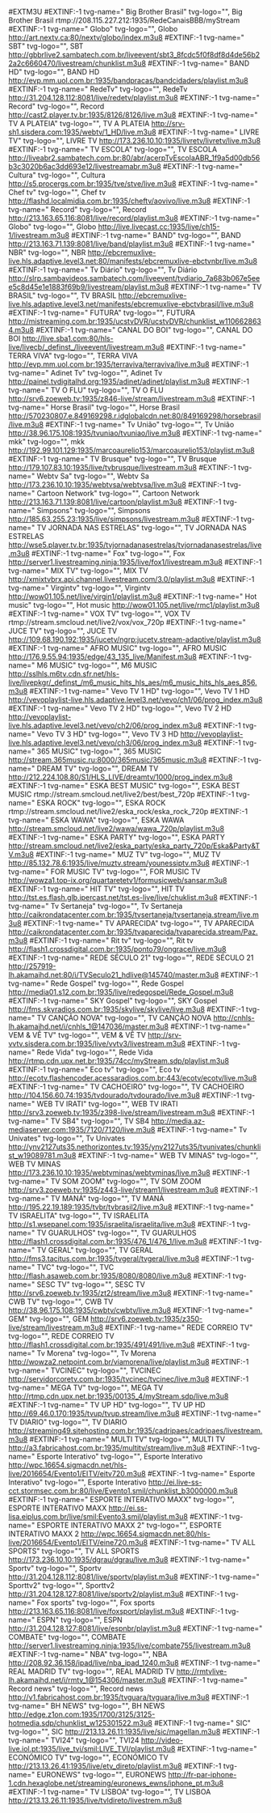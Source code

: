#EXTM3U
#EXTINF:-1 tvg-name=" Big Brother Brasil" tvg-logo="", Big Brother Brasil
rtmp://208.115.227.212:1935/RedeCanaisBBB/myStream
#EXTINF:-1 tvg-name=" Globo" tvg-logo="", Globo
http://art.nextv.ca:80/nextv/globo/index.m3u8
#EXTINF:-1 tvg-name=" SBT" tvg-logo="", SBT
http://gbbrlive2.sambatech.com.br/liveevent/sbt3_8fcdc5f0f8df8d4de56b22a2c6660470/livestream/chunklist.m3u8
#EXTINF:-1 tvg-name=" BAND HD" tvg-logo="", BAND HD
http://evp.mm.uol.com.br:1935/bandpracas/bandcidaders/playlist.m3u8
#EXTINF:-1 tvg-name=" RedeTv" tvg-logo="", RedeTv
http://31.204.128.112:8081/live/redetv/playlist.m3u8
#EXTINF:-1 tvg-name=" Record" tvg-logo="", Record
http://cast2.player.tv.br:1935/8126/8126/live.m3u8
#EXTINF:-1 tvg-name=" TV A PLATEIA" tvg-logo="", TV A PLATEIA
http://srv-sh1.sisdera.com:1935/webtv/1_HD/live.m3u8
#EXTINF:-1 tvg-name=" LIVRE TV" tvg-logo="", LIVRE TV
http://173.236.10.10:1935/livretv/livretv/live.m3u8
#EXTINF:-1 tvg-name="  TV ESCOLA" tvg-logo="",  TV ESCOLA
http://liveabr2.sambatech.com.br:80/abr/acerpTvEscolaABR_1f9a5d00db56b3c3020b6ac3dd693e12/livestreamabr.m3u8
#EXTINF:-1 tvg-name=" Cultura" tvg-logo="", Cultura
http://s5.procergs.com.br:1935/tve/stve/live.m3u8
#EXTINF:-1 tvg-name=" Chef tv" tvg-logo="", Chef tv
http://flashd.localmidia.com.br:1935/cheftv/aovivo/live.m3u8
#EXTINF:-1 tvg-name=" Record" tvg-logo="", Record
http://213.163.65.116:8081/live/record/playlist.m3u8
#EXTINF:-1 tvg-name=" Globo" tvg-logo="", Globo
http://live.livecast.cc:1935/live/ch15-1/livestream.m3u8
#EXTINF:-1 tvg-name=" BAND" tvg-logo="", BAND
http://213.163.71.139:8081/live/band/playlist.m3u8
#EXTINF:-1 tvg-name=" NBR" tvg-logo="", NBR
http://ebcremuxlive-live.hls.adaptive.level3.net:80/manifests/ebcremuxlive-ebctvnbr/live.m3u8
#EXTINF:-1 tvg-name=" Tv Diário" tvg-logo="", Tv Diário
http://slrp.sambavideos.sambatech.com/liveevent/tvdiario_7a683b067e5eee5c8d45e1e1883f69b9/livestream/playlist.m3u8
#EXTINF:-1 tvg-name=" TV BRASIL" tvg-logo="", TV BRASIL
http://ebcremuxlive-live.hls.adaptive.level3.net/manifests/ebcremuxlive-ebctvbrasil/live.m3u8
#EXTINF:-1 tvg-name=" FUTURA" tvg-logo="", FUTURA
http://mistreaming.com.br:1935/ucstvDVR/ucstvDVR/chunklist_w1106628634.m3u8
#EXTINF:-1 tvg-name=" CANAL DO BOI" tvg-logo="", CANAL DO BOI
http://live.sba1.com:80/hls-live/livecb/_definst_/liveevent/livestream.m3u8
#EXTINF:-1 tvg-name=" TERRA VIVA" tvg-logo="", TERRA VIVA
http://evp.mm.uol.com.br:1935/terraviva/terraviva/live.m3u8
#EXTINF:-1 tvg-name=" Adinet Tv" tvg-logo="", Adinet Tv
http://painel.tvdigitalhd.org:1935/adinet/adinet/playlist.m3u8
#EXTINF:-1 tvg-name=" TV O FLU" tvg-logo="", TV O FLU
http://srv6.zoeweb.tv:1935/z846-live/stream/livestream.m3u8
#EXTINF:-1 tvg-name=" Horse Brasil" tvg-logo="", Horse Brasil
http://570230807.e.849169298.r.idglobalcdn.net:80/849169298/horsebrasil/live.m3u8
#EXTINF:-1 tvg-name=" Tv União" tvg-logo="", Tv União
http://38.96.175.108:1935/tvuniao/tvuniao/live.m3u8
#EXTINF:-1 tvg-name=" mkk" tvg-logo="", mkk
http://192.99.101.129:1935/marcoaurelio153/marcoaurelio153/playlist.m3u8
#EXTINF:-1 tvg-name=" TV Brusque" tvg-logo="", TV Brusque
http://179.107.83.10:1935/live/tvbrusque/livestream.m3u8
#EXTINF:-1 tvg-name=" Webtv Sa" tvg-logo="", Webtv Sa
http://173.236.10.10:1935/webtvsa/webtvsa/live.m3u8
#EXTINF:-1 tvg-name=" Cartoon Network" tvg-logo="", Cartoon Network
http://213.163.71.139:8081/live/cartoon/playlist.m3u8
#EXTINF:-1 tvg-name=" Simpsons" tvg-logo="", Simpsons
http://185.63.255.23:1935/live/simpsons/livestream.m3u8
#EXTINF:-1 tvg-name=" TV JORNADA NAS ESTRELAS" tvg-logo="", TV JORNADA NAS ESTRELAS
http://wse5.player.tv.br:1935/tvjornadanasestrelas/tvjornadanasestrelas/live.m3u8
#EXTINF:-1 tvg-name=" Fox" tvg-logo="", Fox
http://server1.livestreaming.ninja:1935/live/fox1/livestream.m3u8
#EXTINF:-1 tvg-name=" MIX TV" tvg-logo="", MIX TV
http://xmixtvbrx.api.channel.livestream.com/3.0/playlist.m3u8
#EXTINF:-1 tvg-name=" Virgintv" tvg-logo="", Virgintv
http://wow01.105.net/live/virgin1/playlist.m3u8
#EXTINF:-1 tvg-name=" Hot music" tvg-logo="", Hot music
http://wow01.105.net/live/rmc1/playlist.m3u8
#EXTINF:-1 tvg-name=" VOX TV" tvg-logo="", VOX TV
rtmp://stream.smcloud.net/live2/vox/vox_720p
#EXTINF:-1 tvg-name=" JUCE TV" tvg-logo="", JUCE TV
http://109.68.190.192:1935/jucetv/ngrp:jucetv.stream-adaptive/playlist.m3u8
#EXTINF:-1 tvg-name=" AFRO MUSIC" tvg-logo="", AFRO MUSIC
http://176.9.55.94:1935/edge/43_135_live/Manifest.m3u8
#EXTINF:-1 tvg-name=" M6 MUSIC" tvg-logo="", M6 MUSIC
http://sslhls.m6tv.cdn.sfr.net/hls-live/livepkgr/_definst_/m6_music_hits_hls_aes/m6_music_hits_hls_aes_856.m3u8
#EXTINF:-1 tvg-name=" Vevo TV 1 HD" tvg-logo="", Vevo TV 1 HD
http://vevoplaylist-live.hls.adaptive.level3.net/vevo/ch1/06/prog_index.m3u8
#EXTINF:-1 tvg-name=" Vevo TV 2 HD" tvg-logo="", Vevo TV 2 HD
http://vevoplaylist-live.hls.adaptive.level3.net/vevo/ch2/06/prog_index.m3u8
#EXTINF:-1 tvg-name=" Vevo TV 3 HD" tvg-logo="", Vevo TV 3 HD
http://vevoplaylist-live.hls.adaptive.level3.net/vevo/ch3/06/prog_index.m3u8
#EXTINF:-1 tvg-name=" 365 MUSIC" tvg-logo="", 365 MUSIC
http://stream.365music.ru:8000/365music/365music.m3u8
#EXTINF:-1 tvg-name=" DREAM TV" tvg-logo="", DREAM TV
http://212.224.108.80/S1/HLS_LIVE/dreamtv/1000/prog_index.m3u8
#EXTINF:-1 tvg-name=" ESKA BEST MUSIC" tvg-logo="", ESKA BEST MUSIC
rtmp://stream.smcloud.net/live2/best/best_720p
#EXTINF:-1 tvg-name=" ESKA ROCK" tvg-logo="", ESKA ROCK
rtmp://stream.smcloud.net/live2/eska_rock/eska_rock_720p
#EXTINF:-1 tvg-name=" ESKA WAWA" tvg-logo="", ESKA WAWA
http://stream.smcloud.net/live2/wawa/wawa_720p/playlist.m3u8
#EXTINF:-1 tvg-name=" ESKA PARTY" tvg-logo="", ESKA PARTY
http://stream.smcloud.net/live2/eska_party/eska_party_720p/Eska&Party&TV.m3u8
#EXTINF:-1 tvg-name=" MUZ TV" tvg-logo="", MUZ TV
http://85.132.78.6:1935/live/muztv.stream/younessiptv.m3u8
#EXTINF:-1 tvg-name=" FOR MUSIC TV" tvg-logo="", FOR MUSIC TV
http://wowza1.top-ix.org/quartaretetv1/formusicweb/sansar.m3u8
#EXTINF:-1 tvg-name=" HIT TV" tvg-logo="", HIT TV
http://tst.es.flash.glb.ipercast.net/tst.es-live/live/chuklist.m3u8
#EXTINF:-1 tvg-name=" Tv Sertaneja" tvg-logo="", Tv Sertaneja
http://caikrondatacenter.com.br:1935/tvsertaneja/tvsertaneja.stream/live.m3u8
#EXTINF:-1 tvg-name=" TV APARECIDA" tvg-logo="", TV APARECIDA
http://caikrondatacenter.com.br:1935/tvaparecida/tvaparecida.stream/Paz.m3u8
#EXTINF:-1 tvg-name=" Rit tv" tvg-logo="", Rit tv
http://flash1.crossdigital.com.br:1935/ponto79/ongrace/live.m3u8
#EXTINF:-1 tvg-name=" REDE SÉCULO 21" tvg-logo="", REDE SÉCULO 21
http://257919-lh.akamaihd.net:80/i/TVSeculo21_hdlive@145740/master.m3u8
#EXTINF:-1 tvg-name=" Rede Gospel" tvg-logo="", Rede Gospel
http://media01.s12.com.br:1935/live/redegospel/Rede_Gospel.m3u8
#EXTINF:-1 tvg-name=" SKY Gospel" tvg-logo="", SKY Gospel
http://fms.skyradios.com.br:1935/skylive/skylive/live.m3u8
#EXTINF:-1 tvg-name="  TV CANÇÃO NOVA" tvg-logo="",  TV CANÇÃO NOVA
http://cnhls-lh.akamaihd.net/i/cnhls_1@147036/master.m3u8
#EXTINF:-1 tvg-name="  VEM & VÊ TV" tvg-logo="",  VEM & VÊ TV
http://srv-vvtv.sisdera.com.br:1935/live/vvtv3/livestream.m3u8
#EXTINF:-1 tvg-name="  Rede Vida" tvg-logo="",  Rede Vida
http://rtmp.cdn.upx.net.br:1935/74cc/myStream.sdp/playlist.m3u8
#EXTINF:-1 tvg-name=" Eco tv" tvg-logo="", Eco tv
http://ecotv.flashencoder.acessaradios.com.br:443/ecotv/ecotv/live.m3u8
#EXTINF:-1 tvg-name=" TV CACHOEIRO" tvg-logo="", TV CACHOEIRO
http://104.156.60.74:1935/tvdourado/tvdourado/live.m3u8
#EXTINF:-1 tvg-name="  WEB TV IRATI" tvg-logo="",  WEB TV IRATI
http://srv3.zoeweb.tv:1935/z398-live/stream/livestream.m3u8
#EXTINF:-1 tvg-name="  TV SB4" tvg-logo="",  TV SB4
http://media.az-mediaserver.com:1935/7120/7120/live.m3u8
#EXTINF:-1 tvg-name=" Tv Univates" tvg-logo="", Tv Univates
http://ynv2127uts35.nethorizontes.tv:1935/ynv2127uts35/tvunivates/chunklist_w19089781.m3u8
#EXTINF:-1 tvg-name="   WEB TV MINAS" tvg-logo="",   WEB TV MINAS
http://173.236.10.10:1935/webtvminas/webtvminas/live.m3u8
#EXTINF:-1 tvg-name=" TV SOM ZOOM" tvg-logo="", TV SOM ZOOM
http://srv3.zoeweb.tv:1935/z443-live/stream1/livestream.m3u8
#EXTINF:-1 tvg-name=" TV MANÁ" tvg-logo="", TV MANÁ
http://195.22.19.189:1935/tvbr/tvbrasil2/live.m3u8
#EXTINF:-1 tvg-name=" TV ISRAELITA" tvg-logo="", TV ISRAELITA
http://s1.wsepanel.com:1935/israelita/israelita/live.m3u8
#EXTINF:-1 tvg-name=" TV GUARULHOS" tvg-logo="", TV GUARULHOS
http://flash1.crossdigital.com.br:1935/476_1/476_1/live.m3u8
#EXTINF:-1 tvg-name="  TV GERAL" tvg-logo="",  TV GERAL
http://fms3.tacitus.com.br:1935/tvgeral/tvgeral/live.m3u8
#EXTINF:-1 tvg-name="   TVC" tvg-logo="",   TVC
http://flash.asaweb.com.br:1935/8080/8080/live.m3u8
#EXTINF:-1 tvg-name="   SESC TV" tvg-logo="",   SESC TV
http://srv6.zoeweb.tv:1935/zt2/stream/live.m3u8
#EXTINF:-1 tvg-name="   CWB TV" tvg-logo="",   CWB TV
http://38.96.175.108:1935/cwbtv/cwbtv/live.m3u8
#EXTINF:-1 tvg-name="   GEM" tvg-logo="",   GEM
http://srv6.zoeweb.tv:1935/z350-live/stream/livestream.m3u8
#EXTINF:-1 tvg-name=" REDE CORREIO TV" tvg-logo="", REDE CORREIO TV
http://flash1.crossdigital.com.br:1935/491/491/live.m3u8
#EXTINF:-1 tvg-name=" Tv Morena" tvg-logo="", Tv Morena
http://wowza2.netpoint.com.br/viamorena/live/playlist.m3u8
#EXTINF:-1 tvg-name=" TVCINEC" tvg-logo="", TVCINEC
http://servidorcoretv.com.br:1935/tvcinec/tvcinec/live.m3u8
#EXTINF:-1 tvg-name=" MEGA TV" tvg-logo="", MEGA TV
http://rtmp.cdn.upx.net.br:1935/00135_4/myStream.sdp/live.m3u8
#EXTINF:-1 tvg-name="  TV UP HD" tvg-logo="",  TV UP HD
http://69.46.0.170:1935/tvup/tvup.stream/live.m3u8
#EXTINF:-1 tvg-name=" TV DIARIO" tvg-logo="", TV DIARIO
http://streaming49.sitehosting.com.br:1935/cadripaes/cadripaes/livestream.m3u8
#EXTINF:-1 tvg-name=" MULTI TV" tvg-logo="", MULTI TV
http://a3.fabricahost.com.br:1935/multitv/stream/live.m3u8
#EXTINF:-1 tvg-name=" Esporte Interativo" tvg-logo="", Esporte Interativo
http://wpc.16654.sigmacdn.net/hls-live/2016654/Evento1/EITV/eitv720.m3u8
#EXTINF:-1 tvg-name=" Esporte Interativo" tvg-logo="", Esporte Interativo
http://ei.live-ss-cct.stormsec.com.br:80/live/Evento1.smil/chunklist_b3000000.m3u8
#EXTINF:-1 tvg-name=" ESPORTE INTERATIVO MAXX" tvg-logo="", ESPORTE INTERATIVO MAXX
http://ei.ss-lisa.eiplus.com.br/live/smil:Evento3.smil/playlist.m3u8
#EXTINF:-1 tvg-name="  ESPORTE INTERATIVO MAXX 2" tvg-logo="",  ESPORTE INTERATIVO MAXX 2
http://wpc.16654.sigmacdn.net:80/hls-live/2016654/Evento1/EITV/eine720.m3u8
#EXTINF:-1 tvg-name="  TV ALL SPORTS" tvg-logo="",  TV ALL SPORTS
http://173.236.10.10:1935/dgrau/dgrau/live.m3u8
#EXTINF:-1 tvg-name=" Sportv" tvg-logo="", Sportv
http://31.204.128.112:8081/live/sportv/playlist.m3u8
#EXTINF:-1 tvg-name=" Sporttv2" tvg-logo="", Sporttv2
http://31.204.128.127:8081/live/sportv2/playlist.m3u8
#EXTINF:-1 tvg-name="  Fox sports" tvg-logo="",  Fox sports
http://213.163.65.116:8081/live/foxsport/playlist.m3u8
#EXTINF:-1 tvg-name=" ESPN" tvg-logo="", ESPN
http://31.204.128.127:8081/live/espnbr/playlist.m3u8
#EXTINF:-1 tvg-name=" COMBATE" tvg-logo="", COMBATE
http://server1.livestreaming.ninja:1935/live/combate755/livestream.m3u8
#EXTINF:-1 tvg-name=" NBA" tvg-logo="", NBA
http://208.92.36.158/ipad/live/nba_ipad_1240.m3u8
#EXTINF:-1 tvg-name=" REAL MADRID TV" tvg-logo="", REAL MADRID TV
http://rmtvlive-lh.akamaihd.net/i/rmtv_1@154306/master.m3u8
#EXTINF:-1 tvg-name="  Record news" tvg-logo="",  Record news
http://v1.fabricahost.com.br:1935/tvguara/tvguara/live.m3u8
#EXTINF:-1 tvg-name="  BH NEWS" tvg-logo="",  BH NEWS
http://edge.z1on.com:1935/1700/3125/3125-hotmedia.sdp/chunklist_w125301522.m3u8
#EXTINF:-1 tvg-name="  SIC" tvg-logo="",  SIC
http://213.13.26.11:1935/live/sic/magellan.m3u8
#EXTINF:-1 tvg-name=" TVI24" tvg-logo="", TVI24
http://video-live.iol.pt:1935/live_tvi/smil:LIVE_TVI/playlist.m3u8
#EXTINF:-1 tvg-name=" ECONÓMICO TV" tvg-logo="", ECONÓMICO TV
http://213.13.26.41:1935/live/etv_direto/playlist.m3u8
#EXTINF:-1 tvg-name=" EURONEWS" tvg-logo="", EURONEWS
http://fr-par-iphone-1.cdn.hexaglobe.net/streaming/euronews_ewns/iphone_pt.m3u8
#EXTINF:-1 tvg-name=" TV LISBOA" tvg-logo="", TV LISBOA
http://213.13.26.11:1935/live/tvldireto/livestrem.m3u8
